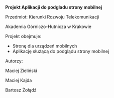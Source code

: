 **Projekt Aplikacji do podgladu strony mobilnej**

Przedmiot: Kierunki Rozwoju Telekomunikacji

Akademia Górniczo-Hutnicza w Krakowie

Projekt obejmuje:
- Stronę dla urządzeń mobilnych
- Aplikację służącą do podglądu strony mobilnej

Autorzy:

Maciej Zieliński 

Maciej Kajda

Bartosz Żołądź
